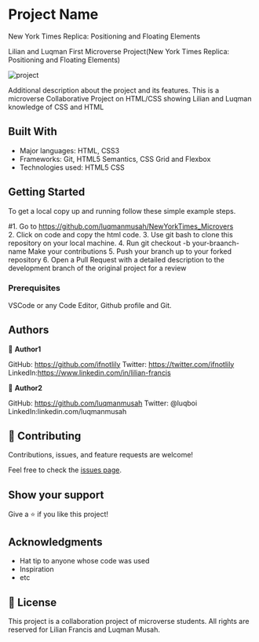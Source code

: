 # Project Name
New York Times Replica: Positioning and Floating Elements


Lilian and Luqman First Microverse Project(New York Times Replica: Positioning and Floating Elements)

![project](https://user-images.githubusercontent.com/22328716/104506014-af786080-55dc-11eb-8136-541974899274.png)

Additional description about the project and its features.
This is a microverse Collaborative Project on HTML/CSS showing Lilian and Luqman knowledge of CSS and HTML


## Built With
- Major languages:    HTML, CSS3
- Frameworks:         Git, HTML5 Semantics, CSS Grid and Flexbox
- Technologies used:  HTML5 CSS


## Getting Started

To get a local copy up and running follow these simple example steps.

#1. Go to https://github.com/luqmanmusah/NewYorkTimes_Microvers  
2. Click on code and copy the html code. 
3. Use git bash to clone this repository on your local machine. 
4. Run git checkout -b your-braanch-name Make your contributions 
5. Push your branch up to your forked repository 
6. Open a Pull Request with a detailed description to the development branch of the original project for a review

### Prerequisites 
VSCode or any Code Editor, Github profile and Git.

## Authors

👤 **Author1**

GitHub: https://github.com/ifnotlily
Twitter: https://twitter.com/ifnotlily
LinkedIn:https://www.linkedin.com/in/lilian-francis

👤 **Author2**

GitHub: https://github.com/luqmanmusah
Twitter: @luqboi
LinkedIn:linkedin.com/luqmanmusah

## 🤝 Contributing

Contributions, issues, and feature requests are welcome!

Feel free to check the [issues page](issues/).

## Show your support

Give a ⭐️ if you like this project!

## Acknowledgments

- Hat tip to anyone whose code was used
- Inspiration
- etc

## 📝 License 

This project is a collaboration project of microverse students. All rights are reserved for Lilian Francis and Luqman Musah.
